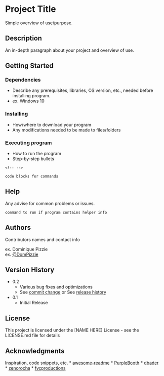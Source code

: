 # Project Title

Simple overview of use/purpose.

## Description

An in-depth paragraph about your project and overview of use.

## Getting Started

### Dependencies

-   Describe any prerequisites, libraries, OS version, etc., needed
    before installing program.
-   ex. Windows 10

### Installing

-   How/where to download your program
-   Any modifications needed to be made to files/folders

### Executing program

-   How to run the program
-   Step-by-step bullets

```{=html}
<!-- -->
```
    code blocks for commands

## Help

Any advise for common problems or issues.

    command to run if program contains helper info

## Authors

Contributors names and contact info

ex. Dominique Pizzie\
ex. [@DomPizzie](https://twitter.com/dompizzie)

## Version History

-   0.2
    -   Various bug fixes and optimizations
    -   See [commit change]() or See [release history]()
-   0.1
    -   Initial Release

## License

This project is licensed under the \[NAME HERE\] License - see the
LICENSE.md file for details

## Acknowledgments

Inspiration, code snippets, etc. \*
[awesome-readme](https://github.com/matiassingers/awesome-readme) \*
[PurpleBooth](https://gist.github.com/PurpleBooth/109311bb0361f32d87a2)
\* [dbader](https://github.com/dbader/readme-template) \*
[zenorocha](https://gist.github.com/zenorocha/4526327) \*
[fvcproductions](https://gist.github.com/fvcproductions/1bfc2d4aecb01a834b46)
